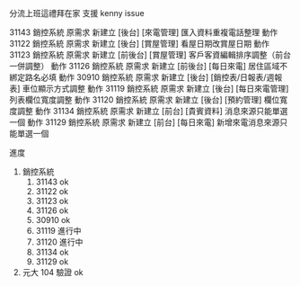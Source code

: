 分流上班這禮拜在家 支援 kenny issue 

  31143	銷控系統	原需求	新建立	[後台] [來電管理] 匯入資料重複電話整理	動作
	31122	銷控系統	原需求	新建立	[後台] [賞屋管理] 看屋日期改賞屋日期	動作
	31123	銷控系統	原需求	新建立	[前後台] [賞屋管理] 客戶客資編輯排序調整（前台一併調整）	動作
	31126	銷控系統	原需求	新建立	[前後台] [每日來電] 居住區域不綁定路名必填	動作
	30910	銷控系統	原需求	新建立	[後台] [銷控表/日報表/週報表] 車位顯示方式調整	動作
	31119	銷控系統	原需求	新建立	[後台] [每日來電管理] 列表欄位寬度調整	動作
	31120	銷控系統	原需求	新建立	[後台] [預約管理] 欄位寬度調整	動作
	31134	銷控系統	原需求	新建立	[前台] [貴賓資料] 消息來源只能單選一個	動作
	31129	銷控系統	原需求	新建立	[前台] [每日來電] 新增來電消息來源只能單選一個

進度

1. 銷控系統 
   1. 31143 ok
   2. 31122 ok
   3. 31123 ok
   4. 31126 ok
   5. 30910 ok
   6. 31119 進行中
   7. 31120 進行中
   8. 31134 ok
   9. 31129 ok
4. 元大 104 驗證 ok
